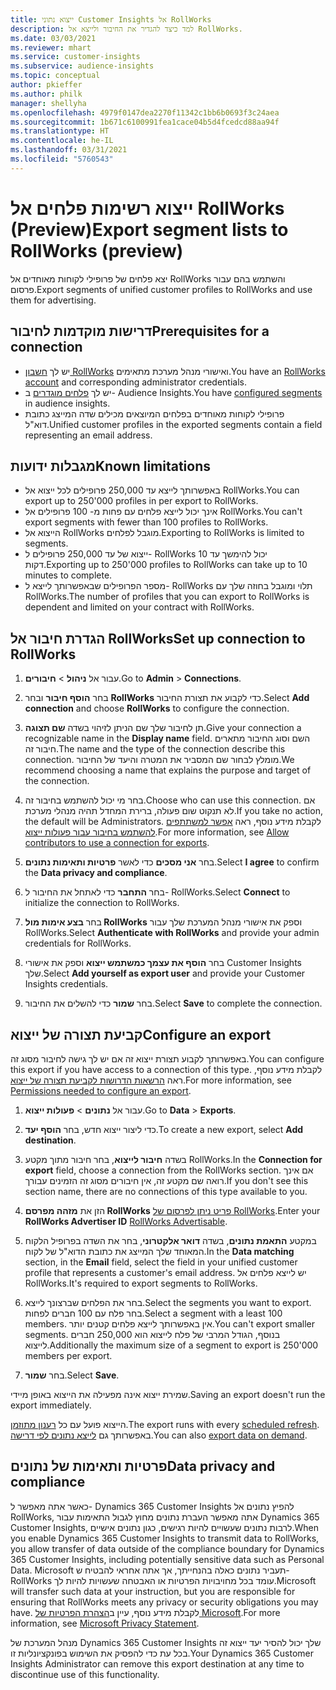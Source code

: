 ```yaml
---
title: ייצוא נתוני Customer Insights אל RollWorks
description: למד כיצד להגדיר את החיבור ולייצא אל RollWorks.
ms.date: 03/03/2021
ms.reviewer: mhart
ms.service: customer-insights
ms.subservice: audience-insights
ms.topic: conceptual
author: pkieffer
ms.author: philk
manager: shellyha
ms.openlocfilehash: 4979f0147dea2270f11342c1bb6b0693f3c24aea
ms.sourcegitcommit: 1b671c6100991fea1cace04b5d4fcedcd88aa94f
ms.translationtype: HT
ms.contentlocale: he-IL
ms.lasthandoff: 03/31/2021
ms.locfileid: "5760543"
---
```

# <a name="export-segment-lists-to-rollworks-preview"></a><span data-ttu-id="a1512-103">ייצוא רשימות פלחים אל RollWorks‏ (Preview)</span><span class="sxs-lookup"><span data-stu-id="a1512-103">Export segment lists to RollWorks (preview)</span></span>

<span data-ttu-id="a1512-104">יצא פלחים של פרופילי לקוחות מאוחדים אל RollWorks והשתמש בהם עבור פרסום.</span><span class="sxs-lookup"><span data-stu-id="a1512-104">Export segments of unified customer profiles to RollWorks and use them for advertising.</span></span> 

## <a name="prerequisites-for-a-connection"></a><span data-ttu-id="a1512-105">דרישות מוקדמות לחיבור</span><span class="sxs-lookup"><span data-stu-id="a1512-105">Prerequisites for a connection</span></span>

-   <span data-ttu-id="a1512-106">יש לך [חשבון RollWorks](https://www.rollworks.com/) ואישורי מנהל מערכת מתאימים.</span><span class="sxs-lookup"><span data-stu-id="a1512-106">You have an [RollWorks account](https://www.rollworks.com/) and corresponding administrator credentials.</span></span>
-   <span data-ttu-id="a1512-107">יש לך [פלחים מוגדרים](segments.md) ב- Audience Insights.</span><span class="sxs-lookup"><span data-stu-id="a1512-107">You have [configured segments](segments.md) in audience insights.</span></span>
-   <span data-ttu-id="a1512-108">פרופילי לקוחות מאוחדים בפלחים המיוצאים מכילים שדה המייצג כתובת דוא"ל.</span><span class="sxs-lookup"><span data-stu-id="a1512-108">Unified customer profiles in the exported segments contain a field representing an email address.</span></span>

## <a name="known-limitations"></a><span data-ttu-id="a1512-109">מגבלות ידועות</span><span class="sxs-lookup"><span data-stu-id="a1512-109">Known limitations</span></span>

- <span data-ttu-id="a1512-110">באפשרותך לייצא עד 250,000 פרופילים לכל ייצוא אל RollWorks.</span><span class="sxs-lookup"><span data-stu-id="a1512-110">You can export up to 250'000 profiles in per export to RollWorks.</span></span>
- <span data-ttu-id="a1512-111">אינך יכול לייצא פלחים עם פחות מ- 100 פרופילים אל RollWorks.</span><span class="sxs-lookup"><span data-stu-id="a1512-111">You can't export segments with fewer than 100 profiles to RollWorks.</span></span> 
- <span data-ttu-id="a1512-112">הייצוא אל RollWorks מוגבל לפלחים.</span><span class="sxs-lookup"><span data-stu-id="a1512-112">Exporting to RollWorks is limited to segments.</span></span>
- <span data-ttu-id="a1512-113">ייצוא של עד 250,000 פרופילים ל- RollWorks יכול להימשך עד 10 דקות.</span><span class="sxs-lookup"><span data-stu-id="a1512-113">Exporting up to 250'000 profiles to RollWorks can take up to 10 minutes to complete.</span></span> 
- <span data-ttu-id="a1512-114">מספר הפרופילים שבאפשרותך לייצא ל- RollWorks תלוי ומוגבל בחוזה שלך עם RollWorks.</span><span class="sxs-lookup"><span data-stu-id="a1512-114">The number of profiles that you can export to RollWorks is dependent and limited on your contract with RollWorks.</span></span>

## <a name="set-up-connection-to-rollworks"></a><span data-ttu-id="a1512-115">הגדרת חיבור אל RollWorks</span><span class="sxs-lookup"><span data-stu-id="a1512-115">Set up connection to RollWorks</span></span>

1. <span data-ttu-id="a1512-116">עבור אל **ניהול** > **חיבורים**.</span><span class="sxs-lookup"><span data-stu-id="a1512-116">Go to **Admin** > **Connections**.</span></span>

1. <span data-ttu-id="a1512-117">בחר **הוסף חיבור** ובחר **RollWorks** כדי לקבוע את תצורת החיבור.</span><span class="sxs-lookup"><span data-stu-id="a1512-117">Select **Add connection** and choose **RollWorks** to configure the connection.</span></span>

1. <span data-ttu-id="a1512-118">תן לחיבור שלך שם הניתן לזיהוי בשדה **שם תצוגה**.</span><span class="sxs-lookup"><span data-stu-id="a1512-118">Give your connection a recognizable name in the **Display name** field.</span></span> <span data-ttu-id="a1512-119">השם וסוג החיבור מתארים חיבור זה.</span><span class="sxs-lookup"><span data-stu-id="a1512-119">The name and the type of the connection describe this connection.</span></span> <span data-ttu-id="a1512-120">מומלץ לבחור שם המסביר את המטרה והיעד של החיבור.</span><span class="sxs-lookup"><span data-stu-id="a1512-120">We recommend choosing a name that explains the purpose and target of the connection.</span></span>

1. <span data-ttu-id="a1512-121">בחר מי יכול להשתמש בחיבור זה.</span><span class="sxs-lookup"><span data-stu-id="a1512-121">Choose who can use this connection.</span></span> <span data-ttu-id="a1512-122">אם לא תנקוט שום פעולה, ברירת המחדל תהיה מנהלי מערכת.</span><span class="sxs-lookup"><span data-stu-id="a1512-122">If you take no action, the default will be Administrators.</span></span> <span data-ttu-id="a1512-123">לקבלת מידע נוסף, ראה [אפשר למשתתפים להשתמש בחיבור עבור פעולות ייצוא](connections.md#allow-contributors-to-use-a-connection-for-exports).</span><span class="sxs-lookup"><span data-stu-id="a1512-123">For more information, see [Allow contributors to use a connection for exports](connections.md#allow-contributors-to-use-a-connection-for-exports).</span></span>

1. <span data-ttu-id="a1512-124">בחר **אני מסכים** כדי לאשר **פרטיות ותאימות נתונים**.</span><span class="sxs-lookup"><span data-stu-id="a1512-124">Select **I agree** to confirm the **Data privacy and compliance**.</span></span>

1. <span data-ttu-id="a1512-125">בחר **התחבר** כדי לאתחל את החיבור ל- RollWorks.</span><span class="sxs-lookup"><span data-stu-id="a1512-125">Select **Connect** to initialize the connection to RollWorks.</span></span>

1. <span data-ttu-id="a1512-126">בחר **בצע אימות מול RollWorks** וספק את אישורי מנהל המערכת שלך עבור RollWorks.</span><span class="sxs-lookup"><span data-stu-id="a1512-126">Select **Authenticate with RollWorks** and provide your admin credentials for RollWorks.</span></span>

1. <span data-ttu-id="a1512-127">בחר **הוסף את עצמך כמשתמש ייצוא** וספק את אישורי Customer Insights שלך.</span><span class="sxs-lookup"><span data-stu-id="a1512-127">Select **Add yourself as export user** and provide your Customer Insights credentials.</span></span>

1. <span data-ttu-id="a1512-128">בחר **שמור** כדי להשלים את החיבור.</span><span class="sxs-lookup"><span data-stu-id="a1512-128">Select **Save** to complete the connection.</span></span>

## <a name="configure-an-export"></a><span data-ttu-id="a1512-129">קביעת תצורה של ייצוא</span><span class="sxs-lookup"><span data-stu-id="a1512-129">Configure an export</span></span>

<span data-ttu-id="a1512-130">באפשרותך לקבוע תצורת ייצוא זה אם יש לך גישה לחיבור מסוג זה.</span><span class="sxs-lookup"><span data-stu-id="a1512-130">You can configure this export if you have access to a connection of this type.</span></span> <span data-ttu-id="a1512-131">לקבלת מידע נוסף, ראה [הרשאות הדרושות לקביעת תצורה של ייצוא](export-destinations.md#set-up-a-new-export).</span><span class="sxs-lookup"><span data-stu-id="a1512-131">For more information, see [Permissions needed to configure an export](export-destinations.md#set-up-a-new-export).</span></span>

1. <span data-ttu-id="a1512-132">עבור אל **נתונים** > **פעולות ייצוא**.</span><span class="sxs-lookup"><span data-stu-id="a1512-132">Go to **Data** > **Exports**.</span></span>

1. <span data-ttu-id="a1512-133">כדי ליצור ייצוא חדש, בחר **הוסף יעד**.</span><span class="sxs-lookup"><span data-stu-id="a1512-133">To create a new export, select **Add destination**.</span></span>

1. <span data-ttu-id="a1512-134">בשדה **חיבור לייצוא**, בחר חיבור מתוך מקטע RollWorks.</span><span class="sxs-lookup"><span data-stu-id="a1512-134">In the **Connection for export** field, choose a connection from the RollWorks section.</span></span> <span data-ttu-id="a1512-135">אם אינך רואה שם מקטע זה, אין חיבורים מסוג זה הזמינים עבורך.</span><span class="sxs-lookup"><span data-stu-id="a1512-135">If you don't see this section name, there are no connections of this type available to you.</span></span>

1. <span data-ttu-id="a1512-136">הזן את **מזהה מפרסם RollWorks** [פריט ניתן לפרסום של RollWorks](https://help.adroll.com/hc/articles/212011838-Advertiser-Profiles).</span><span class="sxs-lookup"><span data-stu-id="a1512-136">Enter your **RollWorks Advertiser ID** [RollWorks Advertisable](https://help.adroll.com/hc/articles/212011838-Advertiser-Profiles).</span></span>

3. <span data-ttu-id="a1512-137">במקטע **התאמת נתונים**, בשדה **דואר אלקטרוני**, בחר את השדה בפרופיל הלקוח המאוחד שלך המייצג את כתובת הדוא"ל של לקוח.</span><span class="sxs-lookup"><span data-stu-id="a1512-137">In the **Data matching** section, in the **Email** field, select the field in your unified customer profile that represents a customer's email address.</span></span> <span data-ttu-id="a1512-138">יש לייצא פלחים אל RollWorks.</span><span class="sxs-lookup"><span data-stu-id="a1512-138">It's required to export segments to RollWorks.</span></span>

1. <span data-ttu-id="a1512-139">בחר את הפלחים שברצונך לייצא.</span><span class="sxs-lookup"><span data-stu-id="a1512-139">Select the segments you want to export.</span></span> <span data-ttu-id="a1512-140">בחר פלח עם 100 חברים לפחות.</span><span class="sxs-lookup"><span data-stu-id="a1512-140">Select a segment with a least 100 members.</span></span> <span data-ttu-id="a1512-141">אין באפשרותך לייצא פלחים קטנים יותר.</span><span class="sxs-lookup"><span data-stu-id="a1512-141">You can't export smaller segments.</span></span> <span data-ttu-id="a1512-142">בנוסף, הגודל המרבי של פלח לייצוא הוא 250,000 חברים לייצוא.</span><span class="sxs-lookup"><span data-stu-id="a1512-142">Additionally the maximum size of a segment to export is 250'000 members per export.</span></span> 

1. <span data-ttu-id="a1512-143">בחר **שמור**.</span><span class="sxs-lookup"><span data-stu-id="a1512-143">Select **Save**.</span></span>

<span data-ttu-id="a1512-144">שמירת ייצוא אינה מפעילה את הייצוא באופן מיידי.</span><span class="sxs-lookup"><span data-stu-id="a1512-144">Saving an export doesn't run the export immediately.</span></span>

<span data-ttu-id="a1512-145">הייצוא פועל עם כל [רענון מתוזמן](system.md#schedule-tab).</span><span class="sxs-lookup"><span data-stu-id="a1512-145">The export runs with every [scheduled refresh](system.md#schedule-tab).</span></span> <span data-ttu-id="a1512-146">באפשרותך גם [לייצא נתונים לפי דרישה](export-destinations.md#run-exports-on-demand).</span><span class="sxs-lookup"><span data-stu-id="a1512-146">You can also [export data on demand](export-destinations.md#run-exports-on-demand).</span></span> 


## <a name="data-privacy-and-compliance"></a><span data-ttu-id="a1512-147">פרטיות ותאימות של נתונים</span><span class="sxs-lookup"><span data-stu-id="a1512-147">Data privacy and compliance</span></span>

<span data-ttu-id="a1512-148">כאשר אתה מאפשר ל- Dynamics 365 Customer Insights להפיץ נתונים אל RollWorks, אתה מאפשר העברת נתונים מחוץ לגבול התאימות עבור Dynamics 365 Customer Insights, לרבות נתונים שעשויים להיות רגישים, כגון נתונים אישיים.</span><span class="sxs-lookup"><span data-stu-id="a1512-148">When you enable Dynamics 365 Customer Insights to transmit data to RollWorks, you allow transfer of data outside of the compliance boundary for Dynamics 365 Customer Insights, including potentially sensitive data such as Personal Data.</span></span> <span data-ttu-id="a1512-149">Microsoft תעביר נתונים כאלה בהנחייתך, אך אתה אחראי להבטיח ש- RollWorks עומד בכל מחויבויות הפרטיות או האבטחה שעשויות להיות לך.</span><span class="sxs-lookup"><span data-stu-id="a1512-149">Microsoft will transfer such data at your instruction, but you are responsible for ensuring that RollWorks meets any privacy or security obligations you may have.</span></span> <span data-ttu-id="a1512-150">לקבלת מידע נוסף, עיין ב[הצהרת הפרטיות של Microsoft](https://go.microsoft.com/fwlink/?linkid=396732).</span><span class="sxs-lookup"><span data-stu-id="a1512-150">For more information, see [Microsoft Privacy Statement](https://go.microsoft.com/fwlink/?linkid=396732).</span></span>

<span data-ttu-id="a1512-151">מנהל המערכת של Dynamics 365 Customer Insights שלך יכול להסיר יעד ייצוא זה בכל עת כדי להפסיק את השימוש בפונקציונליות זו.</span><span class="sxs-lookup"><span data-stu-id="a1512-151">Your Dynamics 365 Customer Insights Administrator can remove this export destination at any time to discontinue use of this functionality.</span></span>
